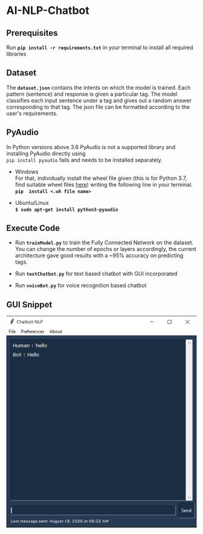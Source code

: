 # AI-NLP-Chatbot

## Prerequisites

Run **`pip install -r requirements.txt`** in your terminal to install all required libraries

## Dataset

The **`dataset.json`** contains the intents on which the model is trained. Each pattern (sentence) and response is given a particular tag. The model classifies each input sentence under a tag and gives out a random answer corresponding to that tag. The json file can be formatted according to the user's requirements.

## PyAudio

In Python versions above 3.6 PyAudio is not a supported library and installing PyAudio directly using <br>`pip install pyaudio` fails and needs to be installed separately.<br>

* Windows <br>
  For that, individually install the wheel file given (this is for Python 3.7, find suitable wheel files [here](https://www.lfd.uci.edu/~gohlke/pythonlibs/#pyaudio)) writing the following line in your terminal.<br> 
  **`pip  install <.wh file name>`**

* Ubuntu/Linux <br> 
  **`$ sudo apt-get install python3-pyaudio`**

## Execute Code

  *  Run **`trainModel.py`** to train the Fully Connected Network on the dataset. You can change the number of epochs or layers accordingly, the current architecture gave good results with a ~95% accuracy on predicting tags.
  
  *  Run **`textChatbot.py`** for text based chatbot with GUI incorporated
  *  Run **`voiceBot.py`** for voice recognition based chatbot  

## GUI Snippet

<img src=img/gui.png>

